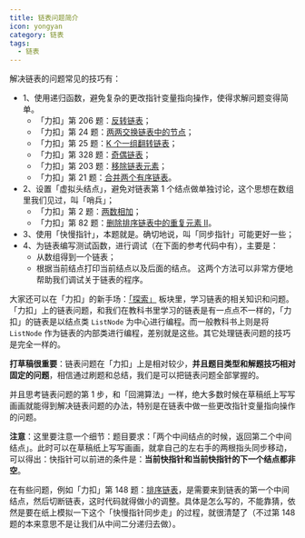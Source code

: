 ```yaml
---
title: 链表问题简介
icon: yongyan
category: 链表
tags:
  - 链表
---
```


解决链表的问题常见的技巧有：

+ 1、使用递归函数，避免复杂的更改指针变量指向操作，使得求解问题变得简单。
    - 「力扣」第 206 题：[反转链表](https://leetcode-cn.com/problems/reverse-linked-list)；
    - 「力扣」第 24 题：[两两交换链表中的节点](https://leetcode-cn.com/problems/swap-nodes-in-pairs)；
    - 「力扣」第 25 题：[K 个一组翻转链表](https://leetcode-cn.com/problems/reverse-nodes-in-k-group)；
    - 「力扣」第 328 题：[奇偶链表](https://leetcode-cn.com/problems/odd-even-linked-list)；
    - 「力扣」第 203 题：[移除链表元素](https://leetcode-cn.com/problems/remove-linked-list-elements/)；
    - 「力扣」第 21 题：[合并两个有序链表](https://leetcode-cn.com/problems/merge-two-sorted-lists/)。
+ 2、设置「虚拟头结点」，避免对链表第 1 个结点做单独讨论，这个思想在数组里我们见过，叫「哨兵」；
    - 「力扣」第 2 题：[两数相加](https://leetcode-cn.com/problems/add-two-numbers)；
    - 「力扣」第 82 题：[删除排序链表中的重复元素 II](https://leetcode-cn.com/problems/remove-duplicates-from-sorted-list-ii/)。
+ 3、使用「快慢指针」，本题就是。确切地说，叫「同步指针」可能更好一些；
+ 4、为链表编写测试函数，进行调试（在下面的参考代码中有），主要是：
    - 从数组得到一个链表；
    - 根据当前结点打印当前结点以及后面的结点。
    这两个方法可以非常方便地帮助我们调试关于链表的程序。

大家还可以在「力扣」的新手场：[「探索」](https://leetcode-cn.com/explore/learn/card/linked-list/) 板块里，学习链表的相关知识和问题。「力扣」上的链表问题，和我们在教科书里学习的链表是有一点点不一样的，「力扣」的链表是以结点类 `ListNode` 为中心进行编程。而一般教科书上则是将 `ListNode` 作为链表的内部类进行编程，差别就是这些。其它处理链表问题的技巧是完全一样的。

**打草稿很重要**：链表问题在「力扣」上是相对较少，**并且题目类型和解题技巧相对固定的问题**，相信通过刷题和总结，我们是可以把链表问题全部掌握的。

并且思考链表问题的第 1 步，和「回溯算法」一样，绝大多数时候在草稿纸上写写画画就能得到解决链表问题的办法，特别是在链表中做一些更改指针变量指向操作的问题。

**注意**：这里要注意一个细节：题目要求：「两个中间结点的时候，返回第二个中间结点」。此时可以在草稿纸上写写画画，就拿自己的左右手的两根指头同步移动，可以得出：快指针可以前进的条件是：**当前快指针和当前快指针的下一个结点都非空**。

在有些问题，例如「力扣」第 148 题：[排序链表](https://leetcode-cn.com/problems/sort-list/)，是需要来到链表的第一个中间结点，然后切断链表，这时代码就得做小的调整。具体是怎么写的，不能靠猜，依然是要在纸上模拟一下这个「快慢指针同步走」的过程，就很清楚了（不过第 148 题的本来意思不是让我们从中间二分递归去做）。
